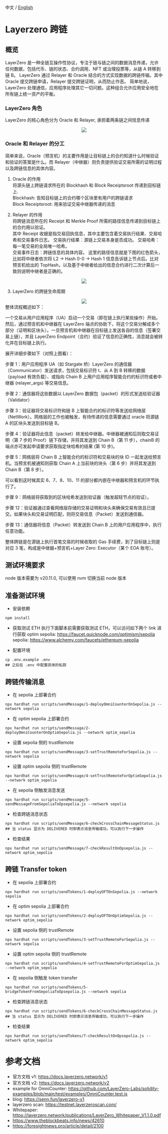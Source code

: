 中文 / [English](./README.md)

# Layerzero 跨链

## 概览 
LayerZero 是一种全链互操作性协议，专注于链与链之间的数据消息传递，允许任何数据，包括代币、链的状态、合约调用、NFT 或治理投票等，从链 A 转移到链 B。
LayerZero 通过 Relayer 和 Oracle 结合的方式实现数据的跨链传输。其中 Oracle 提交跨链申请，Relayer 提交跨链证明，从而防止作恶。
简单地说，LayerZero 处理通信，应用程序处理其它一切问题。这种组合允许应用安全地在所有链上统一资产的平衡。

### LayerZero 角色  
LayerZero 的核心角色分为 Oracle 和 Relayer, 承担着两条链之间信息传递  
<center><img src="https://github.com/yingjingyang/Imgs-for-tasks-01/blob/main/basic-task/task-80/LayerZero_Layout.png?raw=true" /></center>  

### Oracle 和 Relayer 的分工  
简单来说，Oracle（预言机）的主要作用是让目标链上的合约知道什么时候验证和验证的答案是什么。而 Relayer（中继器）则负责提供验证交易所需的证明过程以及跨链信息的具体内容。

1. Oracle 的作用  
将源头链上跨链请求所在的 Blockhash 和 Block Receiptsroot 传递到目标链上.  
Blockhash: 告知目标链上的合约哪个区块里有用户的跨链请求  
Block Receiptsroot: 用来验证交易中继器传递的消息  

2. Relayer 的作用  
将跨链消息所在的 Receipt 和 Merkle Proof 所需的路径信息传递到目标链上的合约用以验证。  
其中 Receipt 收据是指交易回执信息，其中主要包含着交易执行结果、交易哈希和交易事件日志。 
交易执行结果：源链上交易本身是否成功。 
交易哈希：每一笔交易的全局唯一哈希。  
交易事件日志：跨链信息的具体内容。 
这里的路径信息就是下图的红色箭头，比如将中继者依次将 L2 -> Hash 0-0 -> Hash 1 信息告诉链上节点后。比对预言机给出的 TopHash，以及基于中继者给出的信息合约进行二次计算后一致则说明中继者是正确的。
<center><img src="https://github.com/yingjingyang/Imgs-for-tasks-01/blob/main/basic-task/task-80/Oracle_Merkle_proof.png?raw=true" /></center> 

3. LayerZero 的跨链生命周期   

<center><img src="https://github.com/yingjingyang/Imgs-for-tasks-01/blob/main/basic-task/task-80/LayerZero_LifeCycle.png?raw=true" /></center> 
整体流程概述如下：

一个交易从用户应用程序（UA）启动一个交易（即在链上执行某些操作）开始。然后，通过预言机和中继器在 LayerZero 端点的协助下，将这个交易分解成多个部分（证明和区块头）。一旦预言机和中继器在目标链上发送各自的信息（签署交易上链），并且 LayerZero Endpoint（合约）验证了信息的正确性，消息就会被转化并在目标链上执行。

展开详细步骤如下（对照上图看）：

步骤 1：用户应用程序 UA（如 Stargate 桥）LayerZero 的通信器（Communicator）发送请求，包括交易标识符 t、从 A 到 B 转移的数据（payload 有效负载）、或指向 Chain B 上用户应用程序智能合约的标识符或者中继器 (relayer_args) 等交易信息。

步骤 2：通信器将这些数据以 LayerZero 数据包（packet）的形式发送给验证器（Validator）

步骤 3：验证器将交易标识符和链 B 上智能合约的标识符等发送给网络层（NetWork）。网络层的工作也被触发，有待传递的信息需要通过 oracle 将源链 A 的区块头发送到目标链 B。

步骤 4：验证器将此信息（packet）转发给中继器。中继器被通知后则取交易证明（第 7 步的 Proof）链下存储，并将其发送到 Chain B（第 11 步），chainB 的端点亦可发起申请要求获取指定块哈希的结果 (第 10 步)。

步骤 5：网络层将 Chain B 上智能合约的标识符和交易块的块 ID 一起发送给预言机。当预言机被通知则获取 Chain A 上当前块的块头（第 6 步）并将其发送到 Chain B（第 8 步）。

可以看到这时候其实 6、7、8、10、11 的部分都内嵌在中继器和预言机的环节执行了。

步骤 9：网络层将获取到的区块哈希发送到验证器（触发超轻节点的验证）。

步骤 12：验证器通过查看网络层存储的交易证明和块头来确保交易有效且已提交。如果块头和交易证明匹配，则将交易信息（Packet）发送到通信器。

步骤 13：通信器将信息（Packet）转发送到 Chain B 上的用户应用程序中，执行任意功能。

整体跨链是在源链上执行首笔交易的时候收取的 Gas 手续费，到了目标链上则是对应 3 笔，构成是中继器+预言机+Layer Zero: Executor（某个 EOA 账号）。 

## 测试环境要求  
node 版本需要为 v20.11.0, 可以使用 nvm 切换当前 node 版本

## 准备测试环境  
- 安装依赖  
```
npm install
```

- 获取测试 ETH 
执行下面脚本前需要获取测试 ETH，可以访问如下两个 link 进行获取 
optim sepolia: https://faucet.quicknode.com/optimism/sepolia
sepolia: https://www.alchemy.com/faucets/ethereum-sepolia

- 配置环境  
```
cp .env.example .env
## 之后在 .env 中配置具体的私钥
```

## 跨链传输消息     
- 在 sepolia 上部署合约   
```
npx hardhat run scripts/sendMessage/1-deployOmniCounterOnSepolia.js --network sepolia
```

- 在 optim sepolia 上部署合约      
```
npx hardhat run scripts/sendMessage/2-deployOmniCounterOnOptimSepolia.js --network optim_sepolia
```

- 设置 sepolia 侧的 trustRemote   
```
npx hardhat run scripts/sendMessage/3-setTrustRemoteForSepolia.js --network sepolia
```

- 设置 optim sepolia 侧的 trustRemote    
```
npx hardhat run scripts/sendMessage/4-setTrustRemoteForOptimSepolia.js --network optim_sepolia
```

- 在 sepolia 侧触发消息发送    
```
npx hardhat run scripts/sendMessage/5-sendMessageFromSepoliaToOpsepolia.js --network sepolia
```

- 检查跨链消息状态     
```
npx hardhat run scripts/sendMessage/6-checkCrossChainMessageStatus.js
## 当 status 显示为 DELIVERED 时即表示消息传输成功，可以执行下一步操作
```

- 检查结果    
```
npx hardhat run scripts/sendMessage/7-checkResultOnOpsepolia.js --network optim_sepolia
```


## 跨链 Transfer token 
- 在 sepolia 上部署合约   
```
npx hardhat run scripts/sendTokens/1-deployOFTOnSepolia.js --network sepolia
```

- 在 optim sepolia 上部署合约      
```
npx hardhat run scripts/sendTokens/2-deployOFTOnOptimSepolia.js --network optim_sepolia
```

- 设置 sepolia 侧的 trustRemote   
```
npx hardhat run scripts/sendTokens/3-setTrustRemoteForSepolia.js --network sepolia
```

- 设置 optim sepolia 侧的 trustRemote    
```
npx hardhat run scripts/sendTokens/4-setTrustRemoteForOptimSepolia.js --network optim_sepolia
```

- 在 sepolia 侧触发 token transfer    
```
npx hardhat run scripts/sendTokens/5-bridgeTokenFromSepoliaToOpsepolia.js --network sepolia
```

- 检查跨链消息状态     
```
npx hardhat run scripts/sendTokens/6-checkCrossChainMessageStatus.js
## 当 status 显示为 DELIVERED 时即表示消息传输成功，可以执行下一步操作
```

- 检查结果    
```
npx hardhat run scripts/sendTokens/7-checkResultOnOpsepolia.js --network optim_sepolia
```


# 参考文档 
- 官方文档 v1: https://docs.layerzero.network/v1
- 官方文档 v2: https://docs.layerzero.network/v2
- example for OmniCounter: https://github.com/LayerZero-Labs/solidity-examples/blob/main/test/examples/OmniCounter.test.js  
- blog: https://senn.fun/layerzero-v1  
- layerzero scan: https://testnet.layerzeroscan.com/  
- Whitepaper: https://layerzero.network/publications/LayerZero_Whitepaper_V1.1.0.pdf  
- https://www.theblockbeats.info/news/42610    
- https://foresightnews.pro/article/detail/2100   